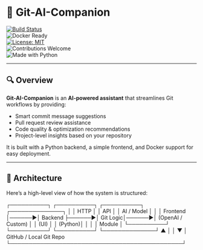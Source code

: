 # 🚀 Git-AI-Companion

[![Build Status](https://img.shields.io/github/actions/workflow/status/sujith130/Git-AI-companion/ci.yml?branch=main)](https://github.com/sujith130/Git-AI-companion/actions)  
![Docker Ready](https://img.shields.io/badge/Docker-Ready-blue?logo=docker)  
[![License: MIT](https://img.shields.io/github/license/sujith130/Git-AI-companion)](LICENSE)  
![Contributions Welcome](https://img.shields.io/badge/Contributions-Welcome-brightgreen)  
![Made with Python](https://img.shields.io/badge/Made%20with-Python-blue?logo=python)  

---

## 🔍 Overview

**Git-AI-Companion** is an **AI-powered assistant** that streamlines Git workflows by providing:

- Smart commit message suggestions  
- Pull request review assistance  
- Code quality & optimization recommendations  
- Project-level insights based on your repository  

It is built with a Python backend, a simple frontend, and Docker support for easy deployment.

---

## 🧱 Architecture

Here’s a high-level view of how the system is structured:

┌──────────┐ ┌──────────┐ ┌──────────┐ ┌──────────────┐
│ │ HTTP │ │ API │ │ AI / Model │ │
│ Frontend │──────▶│ Backend ├──────▶│ Git Logic│──────▶│ (OpenAI / Custom) │
│ (UI) │ │ (Python)│ │ │ │ Module │
└──────────┘ └──────────┘ └──────────┘ └──────────────┘
▲ │
│ ▼
│ GitHub / Local Git Repo
└──────────────────────────────────────────────┘
